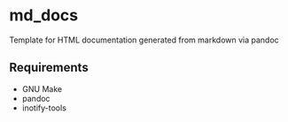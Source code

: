 # md_docs
Template for HTML documentation generated from markdown via pandoc

## Requirements

* GNU Make
* pandoc
* inotify-tools
